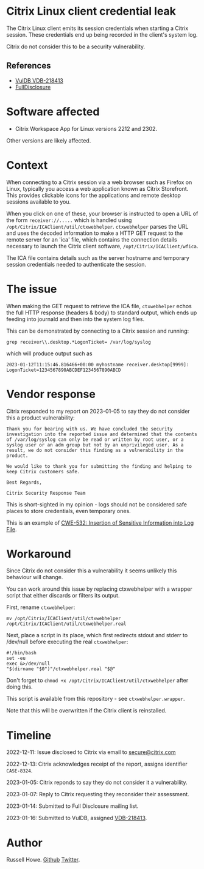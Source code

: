 # Citrix Linux client credential leak

The Citrix Linux client emits its session credentials when starting a Citrix
session. These credentials end up being recorded in the client's system log.

Citrix do not consider this to be a security vulnerability.

## References

- [VulDB VDB-218413](https://vuldb.com/?id.218413)
- [FullDisclosure](https://seclists.org/fulldisclosure/2023/Jan/6)

# Software affected

- Citrix Workspace App for Linux versions 2212 and 2302.

Other versions are likely affected.

# Context

When connecting to a Citrix session via a web browser such as Firefox on Linux,
typically you access a web application known as Citrix Storefront. This
provides clickable icons for the applications and remote desktop sessions
available to you.

When you click on one of these, your browser is instructed to open a URL of the
form `receiver://.....` which is handled using `/opt/Citrix/ICAClient/util/ctxwebhelper`.
`ctxwebhelper` parses the URL and uses the decoded information to make a HTTP
GET request to the remote server for an 'ica' file, which contains the
connection details necessary to launch the Citrix client software,
`/opt/Citrix/ICAClient/wfica`.

The ICA file contains details such as the server hostname and temporary session
credentials needed to authenticate the session.

# The issue

When making the GET request to retrieve the ICA file, `ctxwebhelper` echos the
full HTTP response (headers & body) to standard output, which ends up feeding
into journald and then into the system log files.

This can be demonstrated by connecting to a Citrix session and running:

    grep receiver\\.desktop.*LogonTicket= /var/log/syslog

which will produce output such as

    2023-01-12T11:15:46.816466+00:00 myhostname receiver.desktop[9999]: LogonTicket=1234567890ABCDEF1234567890ABCD

# Vendor response

Citrix responded to my report on 2023-01-05 to say they do not consider this a product vulnerability:

    Thank you for bearing with us. We have concluded the security
    investigation into the reported issue and determined that the contents
    of /var/log/syslog can only be read or written by root user, or a
    syslog user or an adm group but not by an unprivileged user. As a
    result, we do not consider this finding as a vulnerability in the
    product.

    We would like to thank you for submitting the finding and helping to
    keep Citrix customers safe.

    Best Regards,

    Citrix Security Response Team

This is short-sighted in my opinion - logs should not be considered safe places
to store credentials, even temporary ones.

This is an example of [CWE-532: Insertion of Sensitive Information into Log File](https://cwe.mitre.org/data/definitions/532.html).

# Workaround

Since Citrix do not consider this a vulnerability it seems unlikely this behaviour will change.

You can work around this issue by replacing ctxwebhelper with a wrapper script
that either discards or filters its output.

First, rename `ctxwebhelper`:

    mv /opt/Citrix/ICAClient/util/ctxwebhelper /opt/Citrix/ICAClient/util/ctxwebhelper.real

Next, place a script in its place, which first redirects stdout and stderr to /dev/null before executing the real `ctxwebhelper`:

    #!/bin/bash
    set -eu
    exec &>/dev/null
    "$(dirname "$0")"/ctxwebhelper.real "$@"

Don't forget to `chmod +x /opt/Citrix/ICAClient/util/ctxwebhelper` after doing this.

This script is available from this repository - see `ctxwebhelper.wrapper`.

Note that this will be overwritten if the Citrix client is reinstalled.

# Timeline

2022-12-11: Issue disclosed to Citrix via email to secure@citrix.com

2022-12-13: Citrix acknowledges receipt of the report, assigns identifier `CASE-8324`.

2023-01-05: Citrix reponds to say they do not consider it a vulnerability.

2023-01-07: Reply to Citrix requesting they reconsider their assessment.

2023-01-14: Submitted to Full Disclosure mailing list.

2023-01-16: Submitted to VulDB, assigned [VDB-218413](https://vuldb.com/?id.218413).

# Author

Russell Howe. [Github](https://github.com/rhowe) [Twitter](https://twitter.com/rhowe212).
